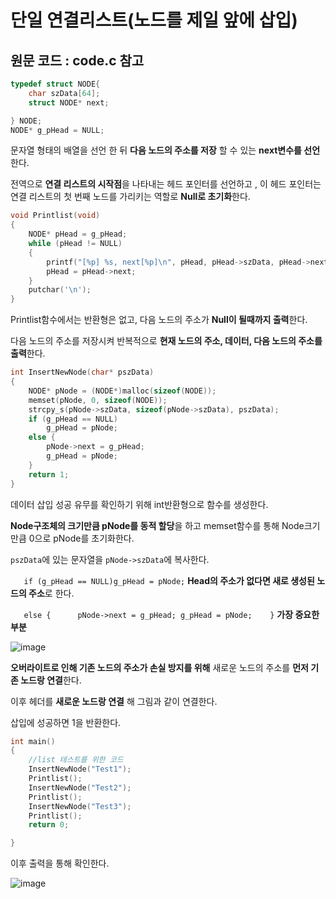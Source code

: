 # 단일 연결리스트(노드를 제일 앞에 삽입)

## 원문 코드 : code.c 참고

```c
typedef struct NODE{
	char szData[64];
	struct NODE* next;

} NODE;
NODE* g_pHead = NULL;
```

문자열 형태의 배열을 선언 한 뒤 **다음 노드의 주소를 저장** 할 수 있는 **next변수를 선언**한다.

전역으로 **연결 리스트의 시작점**을 나타내는 헤드 포인터를 선언하고 , 이 헤드 포인터는 연결 리스트의 첫 번째 노드를 가리키는 역할로 **Null로 초기화**한다.

```c
void Printlist(void)
{
	NODE* pHead = g_pHead;
	while (pHead != NULL)
	{
		printf("[%p] %s, next[%p]\n", pHead, pHead->szData, pHead->next);
		pHead = pHead->next;
	}
	putchar('\n');
}
```

Printlist함수에서는 반환형은 없고, 다음 노드의 주소가 **Null이 될때까지 출력**한다.

다음 노드의 주소를 저장시켜 반복적으로 **현재 노드의 주소, 데이터, 다음 노드의 주소를 출력**한다.

```c
int InsertNewNode(char* pszData)
{
	NODE* pNode = (NODE*)malloc(sizeof(NODE));
	memset(pNode, 0, sizeof(NODE));
	strcpy_s(pNode->szData, sizeof(pNode->szData), pszData);
	if (g_pHead == NULL)
		g_pHead = pNode;
	else {
		pNode->next = g_pHead;
		g_pHead = pNode;
	}	
	return 1;
}
```

데이터 삽입 성공 유무를 확인하기 위해 int반환형으로 함수를 생성한다.

**Node구조체의 크기만큼 pNode를 동적 할당**을 하고 memset함수를 통해 Node크기만큼 0으로 pNode를 초기화한다.

 `pszData`에 있는 문자열을 `pNode->szData`에 복사한다.

`	if (g_pHead == NULL)g_pHead = pNode;` **Head의 주소가 없다면 새로 생성된 노드의 주소**로 한다.

`	else {		pNode->next = g_pHead;
				g_pHead = pNode;	}` **가장 중요한 부분**

![image](https://github.com/sc11046/Capstone/assets/121782720/8d9718b9-d735-42d5-8090-ef079b4a0ee2)

**오버라이트로 인해 기존 노드의 주소가 손실 방지를 위해** 새로운 노드의 주소를 **먼저 기존 노드랑 연결**한다.

이후 헤더를 **새로운 노드랑 연결** 해 그림과 같이 연결한다.

삽입에 성공하면 1을 반환한다.

```c
int main()
{
	//list 테스트를 위한 코드
	InsertNewNode("Test1");
	Printlist();
	InsertNewNode("Test2");
	Printlist();
	InsertNewNode("Test3");
	Printlist();
	return 0;

}
```

이후 출력을 통해 확인한다.

![image](https://github.com/sc11046/Capstone/assets/121782720/6d3a2b79-8301-4cdb-910b-bd2487deb4ff)